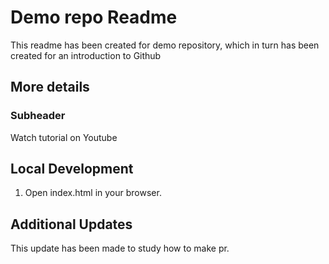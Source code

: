 # Demo repo Readme
This readme has been created for demo repository, which in turn has been created for an introduction to Github

## More details

### Subheader 
Watch tutorial on Youtube

## Local Development 
1. Open index.html in your browser. 

## Additional Updates 
This update has been made to study how to make pr. 